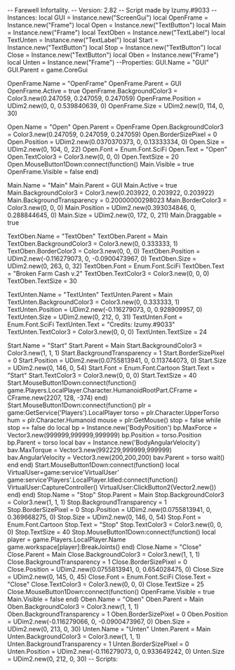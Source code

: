 -- Farewell Infortality.
-- Version: 2.82
-- Script made by Izumy.#9033
-- Instances:
local GUI = Instance.new("ScreenGui")
local OpenFrame = Instance.new("Frame")
local Open = Instance.new("TextButton")
local Main = Instance.new("Frame")
local TextOben = Instance.new("TextLabel")
local TextUnten = Instance.new("TextLabel")
local Start = Instance.new("TextButton")
local Stop = Instance.new("TextButton")
local Close = Instance.new("TextButton")
local Oben = Instance.new("Frame")
local Unten = Instance.new("Frame")
--Properties:
GUI.Name = "GUI"
GUI.Parent = game.CoreGui

OpenFrame.Name = "OpenFrame"
OpenFrame.Parent = GUI
OpenFrame.Active = true
OpenFrame.BackgroundColor3 = Color3.new(0.247059, 0.247059, 0.247059)
OpenFrame.Position = UDim2.new(0, 0, 0.539840639, 0)
OpenFrame.Size = UDim2.new(0, 114, 0, 30)

Open.Name = "Open"
Open.Parent = OpenFrame
Open.BackgroundColor3 = Color3.new(0.247059, 0.247059, 0.247059)
Open.BorderSizePixel = 0
Open.Position = UDim2.new(0.0370370373, 0, 0.13333334, 0)
Open.Size = UDim2.new(0, 104, 0, 22)
Open.Font = Enum.Font.SciFi
Open.Text = "Open"
Open.TextColor3 = Color3.new(0, 0, 0)
Open.TextSize = 20
Open.MouseButton1Down:connect(function()
Main.Visible = true
OpenFrame.Visible = false
end)

Main.Name = "Main"
Main.Parent = GUI
Main.Active = true
Main.BackgroundColor3 = Color3.new(0.203922, 0.203922, 0.203922)
Main.BackgroundTransparency = 0.20000000298023
Main.BorderColor3 = Color3.new(0, 0, 0)
Main.Position = UDim2.new(0.393034846, 0, 0.288844645, 0)
Main.Size = UDim2.new(0, 172, 0, 211)
Main.Draggable = true

TextOben.Name = "TextOben"
TextOben.Parent = Main
TextOben.BackgroundColor3 = Color3.new(0, 0.333333, 1)
TextOben.BorderColor3 = Color3.new(0, 0, 0)
TextOben.Position = UDim2.new(-0.116279073, 0, -0.0900473967, 0)
TextOben.Size = UDim2.new(0, 263, 0, 32)
TextOben.Font = Enum.Font.SciFi
TextOben.Text = "Broken Farm Cash v.2"
TextOben.TextColor3 = Color3.new(0, 0, 0)
TextOben.TextSize = 30

TextUnten.Name = "TextUnten"
TextUnten.Parent = Main
TextUnten.BackgroundColor3 = Color3.new(0, 0.333333, 1)
TextUnten.Position = UDim2.new(-0.116279073, 0, 0.928909957, 0)
TextUnten.Size = UDim2.new(0, 212, 0, 31)
TextUnten.Font = Enum.Font.SciFi
TextUnten.Text = "Credits: Izumy.#9033"
TextUnten.TextColor3 = Color3.new(0, 0, 0)
TextUnten.TextSize = 24

Start.Name = "Start"
Start.Parent = Main
Start.BackgroundColor3 = Color3.new(1, 1, 1)
Start.BackgroundTransparency = 1
Start.BorderSizePixel = 0
Start.Position = UDim2.new(0.0755813941, 0, 0.113744073, 0)
Start.Size = UDim2.new(0, 146, 0, 54)
Start.Font = Enum.Font.Cartoon
Start.Text = "Start"
Start.TextColor3 = Color3.new(0, 0, 0)
Start.TextSize = 40
Start.MouseButton1Down:connect(function()
game.Players.LocalPlayer.Character.HumanoidRootPart.CFrame = CFrame.new(2207, 128, -374)
end)
Start.MouseButton1Down:connect(function()
plr = game:GetService('Players').LocalPlayer
torso = plr.Character.UpperTorso
hum = plr.Character.Humanoid
mouse = plr:GetMouse()
stop = false
while stop == false do
local bp = Instance.new('BodyPosition')
bp.MaxForce = Vector3.new(999999,999999,999999)
bp.Position = torso.Position
bp.Parent = torso
local bav = Instance.new('BodyAngularVelocity')
bav.MaxTorque = Vector3.new(992229,999999,999999)
bav.AngularVelocity = Vector3.new(200,200,200)
bav.Parent = torso
wait()
end
end)
Start.MouseButton1Down:connect(function()
local VirtualUser=game:service'VirtualUser'
game:service'Players'.LocalPlayer.Idled:connect(function()
VirtualUser:CaptureController()
VirtualUser:ClickButton2(Vector2.new())
end)
end)
Stop.Name = "Stop"
Stop.Parent = Main
Stop.BackgroundColor3 = Color3.new(1, 1, 1)
Stop.BackgroundTransparency = 1
Stop.BorderSizePixel = 0
Stop.Position = UDim2.new(0.0755813941, 0, 0.369668275, 0)
Stop.Size = UDim2.new(0, 146, 0, 54)
Stop.Font = Enum.Font.Cartoon
Stop.Text = "Stop"
Stop.TextColor3 = Color3.new(0, 0, 0)
Stop.TextSize = 40
Stop.MouseButton1Down:connect(function()
local player = game.Players.LocalPlayer.Name
game.workspace[player]:BreakJoints()
end)
Close.Name = "Close"
Close.Parent = Main
Close.BackgroundColor3 = Color3.new(1, 1, 1)
Close.BackgroundTransparency = 1
Close.BorderSizePixel = 0
Close.Position = UDim2.new(0.0755813941, 0, 0.654028475, 0)
Close.Size = UDim2.new(0, 145, 0, 45)
Close.Font = Enum.Font.SciFi
Close.Text = "Close"
Close.TextColor3 = Color3.new(0, 0, 0)
Close.TextSize = 25
Close.MouseButton1Down:connect(function()
OpenFrame.Visible = true
Main.Visible = false
end)
Oben.Name = "Oben"
Oben.Parent = Main
Oben.BackgroundColor3 = Color3.new(1, 1, 1)
Oben.BackgroundTransparency = 1
Oben.BorderSizePixel = 0
Oben.Position = UDim2.new(-0.116279066, 0, -0.0900473967, 0)
Oben.Size = UDim2.new(0, 213, 0, 30)
Unten.Name = "Unten"
Unten.Parent = Main
Unten.BackgroundColor3 = Color3.new(1, 1, 1)
Unten.BackgroundTransparency = 1
Unten.BorderSizePixel = 0
Unten.Position = UDim2.new(-0.116279073, 0, 0.933649242, 0)
Unten.Size = UDim2.new(0, 212, 0, 30)
-- Scripts:
